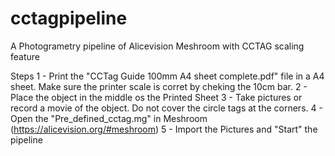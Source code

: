 # cctagpipeline
A Photogrametry pipeline of Alicevision Meshroom with CCTAG scaling feature


Steps
1 - Print the "CCTag Guide 100mm A4 sheet complete.pdf" file in a A4 sheet. Make sure the printer scale is corret by cheking the 10cm bar.
2 - Place the object in the middle os the Printed Sheet
3 - Take pictures or record a movie of the object. Do not cover the circle tags at the corners.
4 - Open the "Pre_defined_cctag.mg" in Meshroom (https://alicevision.org/#meshroom)
5 - Import the Pictures and "Start" the pipeline
